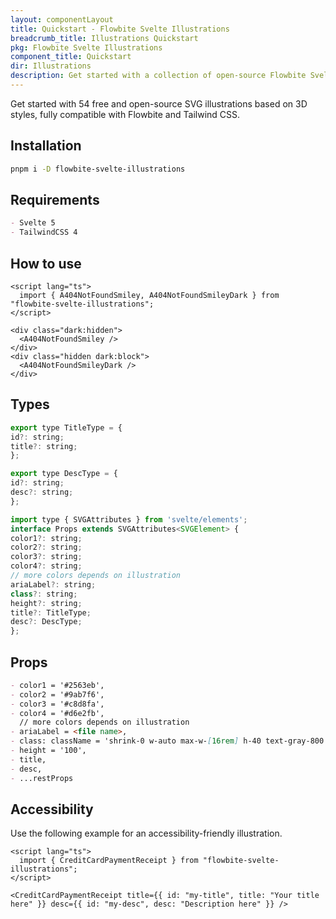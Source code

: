 ```yaml
---
layout: componentLayout
title: Quickstart - Flowbite Svelte Illustrations
breadcrumb_title: Illustrations Quickstart
pkg: Flowbite Svelte Illustrations
component_title: Quickstart
dir: Illustrations
description: Get started with a collection of open-source Flowbite Svelte Illustrations
---
```


<script lang="ts">
  import { Banner } from 'flowbite-svelte';
  import { A } from '$lib'

</script>

Get started with 54 free and open-source SVG illustrations based on 3D styles, fully compatible with Flowbite and Tailwind CSS.

## Installation

```bash
pnpm i -D flowbite-svelte-illustrations
```

## Requirements

```md
- Svelte 5
- TailwindCSS 4
```

## How to use

```svelte example
<script lang="ts">
  import { A404NotFoundSmiley, A404NotFoundSmileyDark } from "flowbite-svelte-illustrations";
</script>

<div class="dark:hidden">
  <A404NotFoundSmiley />
</div>
<div class="hidden dark:block">
  <A404NotFoundSmileyDark />
</div>
```

## Types

```js
export type TitleType = {
id?: string;
title?: string;
};

export type DescType = {
id?: string;
desc?: string;
};

import type { SVGAttributes } from 'svelte/elements';
interface Props extends SVGAttributes<SVGElement> {
color1?: string;
color2?: string;
color3?: string;
color4?: string;
// more colors depends on illustration
ariaLabel?: string;
class?: string;
height?: string;
title?: TitleType;
desc?: DescType;
};
```

## Props

```md
- color1 = '#2563eb',
- color2 = '#9ab7f6',
- color3 = '#c8d8fa',
- color4 = '#d6e2fb',
  // more colors depends on illustration
- ariaLabel = <file name>,
- class: className = 'shrink-0 w-auto max-w-[16rem] h-40 text-gray-800 dark:text-white',
- height = '100',
- title,
- desc,
- ...restProps
```

## Accessibility

Use the following example for an accessibility-friendly illustration.

```svelte example
<script lang="ts">
  import { CreditCardPaymentReceipt } from "flowbite-svelte-illustrations";
</script>

<CreditCardPaymentReceipt title={{ id: "my-title", title: "Your title here" }} desc={{ id: "my-desc", desc: "Description here" }} />
```
